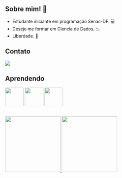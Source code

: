 ## Sobre mim! 👋

- Estudante iniciante em programação Senac-DF. :computer:
- Desejo me formar em Ciencia de Dados. :chart_with_downwards_trend:
- Liberdade. :sunrise:

## Contato

<div> 
<a href="https://instagram.com/viitor.cs"target="_blank"><img loading="lazy" src="https://img.shields.io/badge/-Instagram-%23E4405F?style=for-the-badge&logo=instagram&logoColor=white"target="_blank"></a>
</div>

## Aprendendo

<img height="60" width="60" src="https://cdn.jsdelivr.net/gh/devicons/devicon@latest/icons/github/github-original-wordmark.svg"/>  <img height="60" width="60" src="https://cdn.jsdelivr.net/gh/devicons/devicon@latest/icons/java/java-plain.svg"/>  <img height="60" width="60" src="https://cdn.jsdelivr.net/gh/devicons/devicon@latest/icons/chrome/chrome-plain.svg" />

## #

<div>
<a href="https://github.com/NeaD20">
<img loading="lazy" height="180em" src="https://github-readme-stats.vercel.app/api/top-langs/?username=NeaD20&layout=compact&langs_count=7&theme=dracula"/>
<img loading="lazy" height="180em" src="https://github-readme-stats.vercel.app/api?username=NeaD20&show_icons=true&theme=dracula&include_all_commits=true&count_private=true"/>
</div>      
          
<!--
**NeaD20/NeaD20** is a ✨ _special_ ✨ repository because its `README.md` (this file) appears on your GitHub profile.

Here are some ideas to get you started:

- 🔭 I’m currently working on ...
- 🌱 I’m currently learning ...
- 👯 I’m looking to collaborate on ...
- 🤔 I’m looking for help with ...
- 💬 Ask me about ...
- 📫 How to reach me: ...
- 😄 Pronouns: ...
- ⚡ Fun fact: ...
-->
